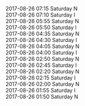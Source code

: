 2017-08-26 07:15 Saturday  N  
2017-08-26 07:10 Saturday  I  
2017-08-26 05:55 Saturday  N  
2017-08-26 05:50 Saturday  I  
2017-08-26 04:35 Saturday  N  
2017-08-26 04:30 Saturday  I  
2017-08-26 04:05 Saturday  N  
2017-08-26 04:00 Saturday  I  
2017-08-26 02:50 Saturday  N  
2017-08-26 02:45 Saturday  I  
2017-08-26 02:20 Saturday  N  
2017-08-26 02:15 Saturday  I  
2017-08-26 02:00 Saturday  N  
2017-08-26 01:55 Saturday  I  
2017-08-26 01:50 Saturday  N  
